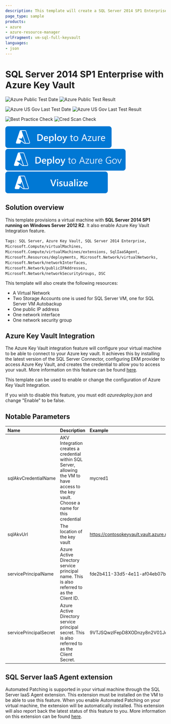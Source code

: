 ```yaml
---
description: This template will create a SQL Server 2014 SP1 Enterprise edition with Azure Key Vault Integration feature enabled.
page_type: sample
products:
- azure
- azure-resource-manager
urlFragment: vm-sql-full-keyvault
languages:
- json
---
```

# SQL Server 2014 SP1 Enterprise with Azure Key Vault

![Azure Public Test Date](https://azurequickstartsservice.blob.core.windows.net/badges/quickstarts/microsoft.compute/vm-sql-full-keyvault/PublicLastTestDate.svg)
![Azure Public Test Result](https://azurequickstartsservice.blob.core.windows.net/badges/quickstarts/microsoft.compute/vm-sql-full-keyvault/PublicDeployment.svg)

![Azure US Gov Last Test Date](https://azurequickstartsservice.blob.core.windows.net/badges/quickstarts/microsoft.compute/vm-sql-full-keyvault/FairfaxLastTestDate.svg)
![Azure US Gov Last Test Result](https://azurequickstartsservice.blob.core.windows.net/badges/quickstarts/microsoft.compute/vm-sql-full-keyvault/FairfaxDeployment.svg)

![Best Practice Check](https://azurequickstartsservice.blob.core.windows.net/badges/quickstarts/microsoft.compute/vm-sql-full-keyvault/BestPracticeResult.svg)
![Cred Scan Check](https://azurequickstartsservice.blob.core.windows.net/badges/quickstarts/microsoft.compute/vm-sql-full-keyvault/CredScanResult.svg)

[![Deploy To Azure](https://raw.githubusercontent.com/Azure/azure-quickstart-templates/master/1-CONTRIBUTION-GUIDE/images/deploytoazure.svg?sanitize=true)](https://portal.azure.com/#create/Microsoft.Template/uri/https%3A%2F%2Fraw.githubusercontent.com%2FAzure%2Fazure-quickstart-templates%2Fmaster%2Fquickstarts%2Fmicrosoft.compute%2Fvm-sql-full-keyvault%2Fazuredeploy.json)
[![Deploy To Azure US Gov](https://raw.githubusercontent.com/Azure/azure-quickstart-templates/master/1-CONTRIBUTION-GUIDE/images/deploytoazuregov.svg?sanitize=true)](https://portal.azure.us/#create/Microsoft.Template/uri/https%3A%2F%2Fraw.githubusercontent.com%2FAzure%2Fazure-quickstart-templates%2Fmaster%2Fquickstarts%2Fmicrosoft.compute%2Fvm-sql-full-keyvault%2Fazuredeploy.json)
[![Visualize](https://raw.githubusercontent.com/Azure/azure-quickstart-templates/master/1-CONTRIBUTION-GUIDE/images/visualizebutton.svg?sanitize=true)](http://armviz.io/#/?load=https%3A%2F%2Fraw.githubusercontent.com%2FAzure%2Fazure-quickstart-templates%2Fmaster%2Fquickstarts%2Fmicrosoft.compute%2Fvm-sql-full-keyvault%2Fazuredeploy.json)

## Solution overview

This template provisions a virtual machine with **SQL Server 2014 SP1 running on Windows Server 2012 R2**. It also enable Azure Key Vault Integration feature.

`Tags: SQL Server, Azure Key Vault, SQL Server 2014 Enterprise, Microsoft.Compute/virtualMachines, Microsoft.Compute/virtualMachines/extensions, SqlIaaSAgent, Microsoft.Resources/deployments, Microsoft.Network/virtualNetworks, Microsoft.Network/networkInterfaces, Microsoft.Network/publicIPAddresses, Microsoft.Network/networkSecurityGroups, DSC`

This template will also create the following resources:

+	A Virtual Network
+	Two Storage Accounts one is used for SQL Server VM, one for SQL Server VM Autobackup
+ 	One public IP address
+	One network interface
+	One network security group

## Azure Key Vault Integration

The Azure Key Vault integration feature will configure your virtual machine to be able to connect to your Azure key vault. It achieves this by installing the latest version of the SQL Server Connector, configuring EKM provider to access Azure Key Vault, and creates the credential to allow you to access your vault. More information on this feature can be found [here](https://azure.microsoft.com/documentation/articles/virtual-machines-windows-ps-sql-keyvault/).

This template can be used to enable or change the configuration of Azure Key Vault Integration.

If you wish to disable this feature, you must edit *azuredeploy.json* and change "Enable" to be false.

## Notable Parameters

|Name|Description|Example|
|:---|:---------------------|:---------------|
|sqlAkvCredentialName|AKV Integration creates a credential within SQL Server, allowing the VM to have access to the key vault. Choose a name for this credential|mycred1|
|sqlAkvUrl|The location of the key vault|https://contosokeyvault.vault.azure.net/|
|servicePrincipalName|Azure Active Directory service principal name. This is also referred to as the Client ID.|fde2b411-33d5-4e11-af04eb07b669ccf2|
|servicePrincipalSecret|Azure Active Directory service principal secret. This is also referred to as the Client Secret.|9VTJSQwzlFepD8XODnzy8n2V01Jd8dAjwm/azF1XDKM=|

## SQL Server IaaS Agent extension

Automated Patching is supported in your virtual machine through the SQL Server IaaS Agent extension. This extension must be installed on the VM to be able to use this feature. When you enable Automated Patching on your virtual machine, the extension will be automatically installed. This extension will also report back the latest status of this feature to you. More information on this extension can be found [here](https://azure.microsoft.com/documentation/articles/virtual-machines-windows-sql-server-agent-extension/).

